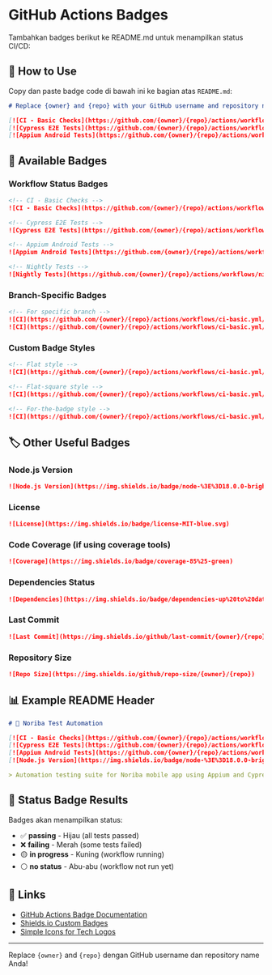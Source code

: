 # GitHub Actions Badges

Tambahkan badges berikut ke README.md untuk menampilkan status CI/CD:

## 📌 How to Use

Copy dan paste badge code di bawah ini ke bagian atas `README.md`:

```markdown
# Replace {owner} and {repo} with your GitHub username and repository name

[![CI - Basic Checks](https://github.com/{owner}/{repo}/actions/workflows/ci-basic.yml/badge.svg)](https://github.com/{owner}/{repo}/actions/workflows/ci-basic.yml)
[![Cypress E2E Tests](https://github.com/{owner}/{repo}/actions/workflows/cypress.yml/badge.svg)](https://github.com/{owner}/{repo}/actions/workflows/cypress.yml)
[![Appium Android Tests](https://github.com/{owner}/{repo}/actions/workflows/appium-android.yml/badge.svg)](https://github.com/{owner}/{repo}/actions/workflows/appium-android.yml)
```

## 🎨 Available Badges

### Workflow Status Badges

```markdown
<!-- CI - Basic Checks -->
![CI - Basic Checks](https://github.com/{owner}/{repo}/actions/workflows/ci-basic.yml/badge.svg)

<!-- Cypress E2E Tests -->
![Cypress E2E Tests](https://github.com/{owner}/{repo}/actions/workflows/cypress.yml/badge.svg)

<!-- Appium Android Tests -->
![Appium Android Tests](https://github.com/{owner}/{repo}/actions/workflows/appium-android.yml/badge.svg)

<!-- Nightly Tests -->
![Nightly Tests](https://github.com/{owner}/{repo}/actions/workflows/nightly-tests.yml/badge.svg)
```

### Branch-Specific Badges

```markdown
<!-- For specific branch -->
![CI](https://github.com/{owner}/{repo}/actions/workflows/ci-basic.yml/badge.svg?branch=main)
![CI](https://github.com/{owner}/{repo}/actions/workflows/ci-basic.yml/badge.svg?branch=develop)
```

### Custom Badge Styles

```markdown
<!-- Flat style -->
![CI](https://github.com/{owner}/{repo}/actions/workflows/ci-basic.yml/badge.svg?style=flat)

<!-- Flat-square style -->
![CI](https://github.com/{owner}/{repo}/actions/workflows/ci-basic.yml/badge.svg?style=flat-square)

<!-- For-the-badge style -->
![CI](https://github.com/{owner}/{repo}/actions/workflows/ci-basic.yml/badge.svg?style=for-the-badge)
```

## 🏷️ Other Useful Badges

### Node.js Version

```markdown
![Node.js Version](https://img.shields.io/badge/node-%3E%3D18.0.0-brightgreen)
```

### License

```markdown
![License](https://img.shields.io/badge/license-MIT-blue.svg)
```

### Code Coverage (if using coverage tools)

```markdown
![Coverage](https://img.shields.io/badge/coverage-85%25-green)
```

### Dependencies Status

```markdown
![Dependencies](https://img.shields.io/badge/dependencies-up%20to%20date-brightgreen)
```

### Last Commit

```markdown
![Last Commit](https://img.shields.io/github/last-commit/{owner}/{repo})
```

### Repository Size

```markdown
![Repo Size](https://img.shields.io/github/repo-size/{owner}/{repo})
```

## 📊 Example README Header

```markdown
# 🤖 Noriba Test Automation

[![CI - Basic Checks](https://github.com/{owner}/{repo}/actions/workflows/ci-basic.yml/badge.svg)](https://github.com/{owner}/{repo}/actions/workflows/ci-basic.yml)
[![Cypress E2E Tests](https://github.com/{owner}/{repo}/actions/workflows/cypress.yml/badge.svg)](https://github.com/{owner}/{repo}/actions/workflows/cypress.yml)
[![Appium Android Tests](https://github.com/{owner}/{repo}/actions/workflows/appium-android.yml/badge.svg)](https://github.com/{owner}/{repo}/actions/workflows/appium-android.yml)
[![Node.js Version](https://img.shields.io/badge/node-%3E%3D18.0.0-brightgreen)]()

> Automation testing suite for Noriba mobile app using Appium and Cypress
```

## 🎯 Status Badge Results

Badges akan menampilkan status:
- ✅ **passing** - Hijau (all tests passed)
- ❌ **failing** - Merah (some tests failed)
- 🟡 **in progress** - Kuning (workflow running)
- ⚪ **no status** - Abu-abu (workflow not run yet)

## 🔗 Links

- [GitHub Actions Badge Documentation](https://docs.github.com/en/actions/monitoring-and-troubleshooting-workflows/adding-a-workflow-status-badge)
- [Shields.io Custom Badges](https://shields.io/)
- [Simple Icons for Tech Logos](https://simpleicons.org/)

---

Replace `{owner}` and `{repo}` dengan GitHub username dan repository name Anda!

